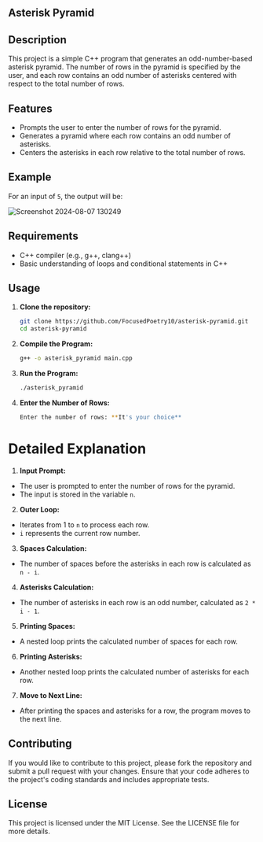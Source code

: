 ## Asterisk Pyramid

## Description

This project is a simple C++ program that generates an odd-number-based asterisk pyramid. The number of rows in the pyramid is specified by the user, and each row contains an odd number of asterisks centered with respect to the total number of rows.

## Features

- Prompts the user to enter the number of rows for the pyramid.
- Generates a pyramid where each row contains an odd number of asterisks.
- Centers the asterisks in each row relative to the total number of rows.

## Example

For an input of `5`, the output will be:
    
![Screenshot 2024-08-07 130249](https://github.com/user-attachments/assets/ebd3b6e6-3e08-4433-82ea-94e8af298e12)


## Requirements

- C++ compiler (e.g., g++, clang++)
- Basic understanding of loops and conditional statements in C++

## Usage

1. **Clone the repository:**

   ```sh
   git clone https://github.com/FocusedPoetry10/asterisk-pyramid.git
   cd asterisk-pyramid

2. **Compile the Program:**
   ```sh
   g++ -o asterisk_pyramid main.cpp

3. **Run the Program:**
   ```sh
   ./asterisk_pyramid

4. **Enter the Number of Rows:**
   ```sh
   Enter the number of rows: **It's your choice**

# Detailed Explanation

1. **Input Prompt:**
 - The user is prompted to enter the number of rows for the pyramid.
 - The input is stored in the variable `n`.

2. **Outer Loop:**
 - Iterates from 1 to `n` to process each row.
 - `i` represents the current row number.

3. **Spaces Calculation:**
- The number of spaces before the asterisks in each row is calculated as `n - i`.

4. **Asterisks Calculation:**
 - The number of asterisks in each row is an odd number, calculated as `2 * i - 1`.

5. **Printing Spaces:**
 - A nested loop prints the calculated number of spaces for each row.

6. **Printing Asterisks:**
 - Another nested loop prints the calculated number of asterisks for each row.

7. **Move to Next Line:**
 - After printing the spaces and asterisks for a row, the program moves to the next line.

## Contributing
If you would like to contribute to this project, please fork the repository and submit a pull request with your changes. Ensure that your code adheres to the project's coding standards and includes appropriate tests.

## License
This project is licensed under the MIT License. See the LICENSE file for more details.
